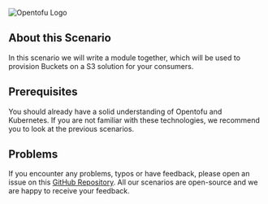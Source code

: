 ![Opentofu Logo](https://raw.githubusercontent.com/opentofu/brand-artifacts/main/full/transparent/SVG/on-light.svg)

## About this Scenario

In this scenario we will write a module together, which will be used to provision Buckets on a S3 solution for your consumers. 

## Prerequisites

You should already have a solid understanding of Opentofu and Kubernetes. If you are not familiar with these technologies, we recommend you to look at the previous scenarios.

## Problems

If you encounter any problems, typos or have feedback, please open an issue on this [GitHub Repository](https://github.com/peak-scale/koda-scenarios). All our scenarios are open-source and we are happy to receive your feedback.